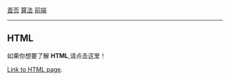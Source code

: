 [首页](./index.html)
[算法](./docs/al/menu.html)
[前端](./docs/frontEnd/menu.html)

---

## HTML

如果你想要了解 **HTML**,请点击这里！

[Link to HTML page](./docs/frontEnd/base/html1.html).

